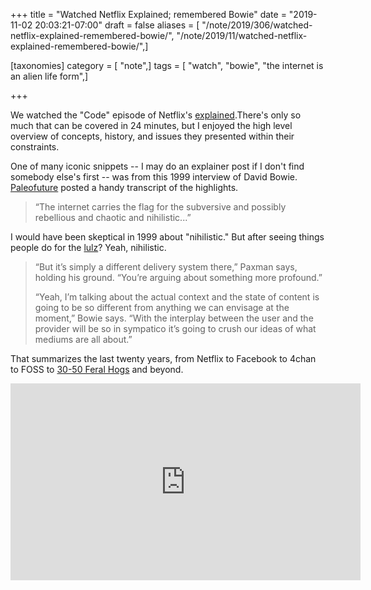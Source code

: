 +++
title = "Watched Netflix Explained; remembered Bowie"
date = "2019-11-02 20:03:21-07:00"
draft = false
aliases = [ "/note/2019/306/watched-netflix-explained-remembered-bowie/", "/note/2019/11/watched-netflix-explained-remembered-bowie/",]

[taxonomies]
category = [ "note",]
tags = [ "watch", "bowie", "the internet is an alien life form",]

+++

We watched the "Code" episode of Netflix's [explained][].There's only so much that can be covered in 24
minutes, but I enjoyed the high level overview of concepts, history, and issues they presented within their
constraints.

[explained]: https://www.netflix.com/title/80216752

One of many iconic snippets  -- I may do an explainer post if I don't find somebody else's first -- was from this 1999 interview of David Bowie. [Paleofuture][] posted a handy transcript
of the highlights.

[Paleofuture]: https://paleofuture.gizmodo.com/watching-david-bowie-argue-with-an-interviewer-about-th-1791017656

> “The internet carries the flag for the subversive and possibly rebellious and chaotic and nihilistic...”

I would have been skeptical in 1999 about "nihilistic." But after seeing things people do for the [lulz][]?
Yeah, nihilistic.

[lulz]: https://www.urbandictionary.com/define.php?term=lulz

> “But it’s simply a different delivery system there,” Paxman says, holding his ground. “You’re arguing about
> something more profound.”
>
> “Yeah, I’m talking about the actual context and the state of content is going to be so different from
> anything we can envisage at the moment,” Bowie says. “With the interplay between the user and the provider
> will be so in sympatico it’s going to crush our ideas of what mediums are all about.”

That summarizes the last twenty years, from Netflix to Facebook to 4chan to FOSS to [30-50 Feral Hogs][] and
beyond.

[30-50 Feral Hogs]: https://knowyourmeme.com/memes/30-50-feral-hogs

<iframe width="560" height="315" src="https://www.youtube.com/embed/LaHcOs7mhfU" title="YouTube video player" frameborder="0" allow="accelerometer; autoplay; clipboard-write; encrypted-media; gyroscope; picture-in-picture" allowfullscreen></iframe>